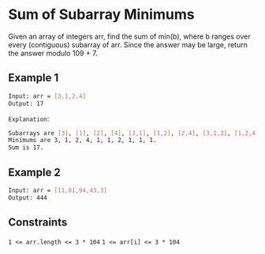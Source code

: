 # Sum of Subarray Minimums

Given an array of integers arr, find the sum of min(b), where b ranges over every (contiguous) subarray of arr. Since the answer may be large, return the answer modulo 109 + 7.

## Example 1

```bash
Input: arr = [3,1,2,4]
Output: 17
```

`Explanation`:

```bash
Subarrays are [3], [1], [2], [4], [3,1], [1,2], [2,4], [3,1,2], [1,2,4], [3,1,2,4]. 
Minimums are 3, 1, 2, 4, 1, 1, 2, 1, 1, 1.
Sum is 17.
```

## Example 2

```bash
Input: arr = [11,81,94,43,3]
Output: 444
```

## Constraints

`1 <= arr.length <= 3 * 104`
`1 <= arr[i] <= 3 * 104`
